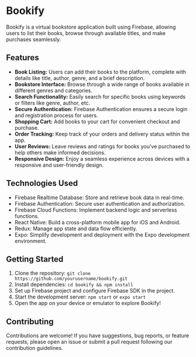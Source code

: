 # Bookify

Bookify is a virtual bookstore application built using Firebase, allowing users to list their books, browse through available titles, and make purchases seamlessly.

## Features

- **Book Listing:** Users can add their books to the platform, complete with details like title, author, genre, and a brief description.
- **Bookstore Interface:** Browse through a wide range of books available in different genres and categories.
- **Search Functionality:** Easily search for specific books using keywords or filters like genre, author, etc.
- **Secure Authentication:** Firebase Authentication ensures a secure login and registration process for users.
- **Shopping Cart:** Add books to your cart for convenient checkout and purchase.
- **Order Tracking:** Keep track of your orders and delivery status within the app.
- **User Reviews:** Leave reviews and ratings for books you've purchased to help others make informed decisions.
- **Responsive Design:** Enjoy a seamless experience across devices with a responsive and user-friendly design.

## Technologies Used

- Firebase Realtime Database: Store and retrieve book data in real-time.
- Firebase Authentication: Secure user authentication and authorization.
- Firebase Cloud Functions: Implement backend logic and serverless functions.
- React Native: Build a cross-platform mobile app for iOS and Android.
- Redux: Manage app state and data flow efficiently.
- Expo: Simplify development and deployment with the Expo development environment.

## Getting Started

1. Clone the repository: `git clone https://github.com/yourusername/bookify.git`
2. Install dependencies: `cd bookify && npm install`
3. Set up Firebase project and configure Firebase SDK in the project.
4. Start the development server: `npm start` or `expo start`
5. Open the app on your device or emulator to explore Bookify!

## Contributing

Contributions are welcome! If you have suggestions, bug reports, or feature requests, please open an issue or submit a pull request following our contribution guidelines.
